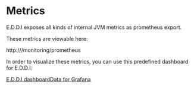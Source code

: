 # Metrics

E.D.D.I exposes all kinds of internal JVM metrics as prometheus export.

These metrics are viewable here:

http:///monitoring/prometheus

In order to visualize these metrics, you can use this predefined dashboard for E.D.D.I:

[E.D.D.I dashboardData for Grafana](https://grafana.com/grafana/dashboards/11179)

